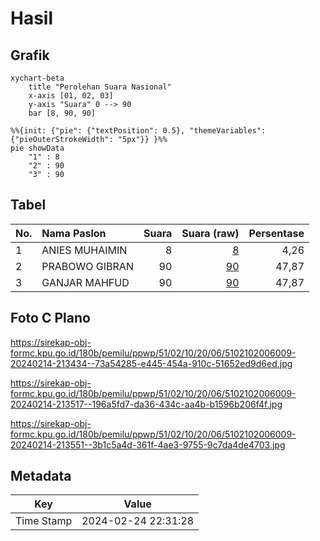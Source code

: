 # Hasil

## Grafik

```mermaid
xychart-beta
    title "Perolehan Suara Nasional"
    x-axis [01, 02, 03]
    y-axis "Suara" 0 --> 90
    bar [8, 90, 90]
```

```mermaid
%%{init: {"pie": {"textPosition": 0.5}, "themeVariables": {"pieOuterStrokeWidth": "5px"}} }%%
pie showData
    "1" : 8
    "2" : 90
    "3" : 90
```

## Tabel

| No. | Nama Paslon    | Suara | Suara (raw) | Persentase |
|:--- |:-------------- | -----:| -----------:| ----------:|
| 1   | ANIES MUHAIMIN | 8     | [8][p-1]    | 4,26       |
| 2   | PRABOWO GIBRAN | 90    | [90][p-2]   | 47,87      |
| 3   | GANJAR MAHFUD  | 90    | [90][p-3]   | 47,87      |


[p-1]: https://github.com/gigit-pemilu/pemilu-2024/blob/main/pilpres/hitung-suara/sub/51-bali/sub/02-tabanan/sub/10-pupuan/sub/2006-pujungan/sub/009-tps/sub/paslon-1.txt
[p-2]: https://github.com/gigit-pemilu/pemilu-2024/blob/main/pilpres/hitung-suara/sub/51-bali/sub/02-tabanan/sub/10-pupuan/sub/2006-pujungan/sub/009-tps/sub/paslon-2.txt
[p-3]: https://github.com/gigit-pemilu/pemilu-2024/blob/main/pilpres/hitung-suara/sub/51-bali/sub/02-tabanan/sub/10-pupuan/sub/2006-pujungan/sub/009-tps/sub/paslon-3.txt

## Foto C Plano

https://sirekap-obj-formc.kpu.go.id/180b/pemilu/ppwp/51/02/10/20/06/5102102006009-20240214-213434--73a54285-e445-454a-910c-51652ed9d6ed.jpg

https://sirekap-obj-formc.kpu.go.id/180b/pemilu/ppwp/51/02/10/20/06/5102102006009-20240214-213517--196a5fd7-da36-434c-aa4b-b1596b206f4f.jpg

https://sirekap-obj-formc.kpu.go.id/180b/pemilu/ppwp/51/02/10/20/06/5102102006009-20240214-213551--3b1c5a4d-361f-4ae3-9755-9c7da4de4703.jpg


## Metadata

| Key        | Value               |
| ---------- | ------------------- |
| Time Stamp | 2024-02-24 22:31:28 |



